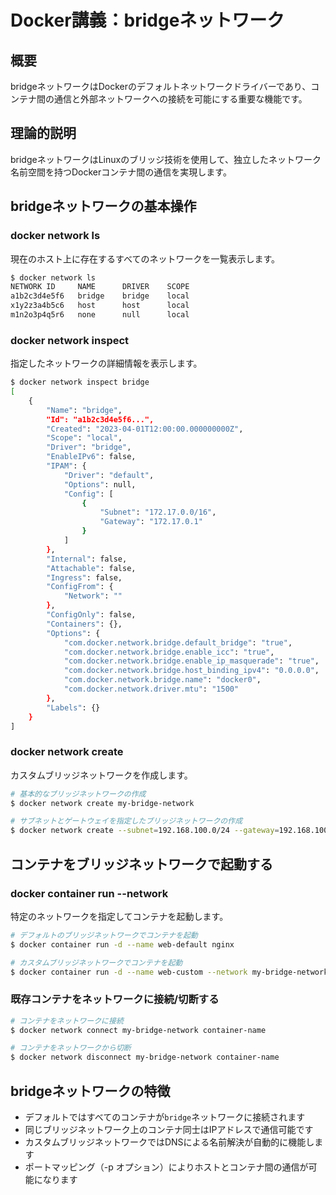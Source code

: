# Docker講義：bridgeネットワーク

## 概要
bridgeネットワークはDockerのデフォルトネットワークドライバーであり、コンテナ間の通信と外部ネットワークへの接続を可能にする重要な機能です。

## 理論的説明
bridgeネットワークはLinuxのブリッジ技術を使用して、独立したネットワーク名前空間を持つDockerコンテナ間の通信を実現します。

## bridgeネットワークの基本操作

### docker network ls
現在のホスト上に存在するすべてのネットワークを一覧表示します。

```bash
$ docker network ls
NETWORK ID     NAME      DRIVER    SCOPE
a1b2c3d4e5f6   bridge    bridge    local
x1y2z3a4b5c6   host      host      local
m1n2o3p4q5r6   none      null      local
```

### docker network inspect
指定したネットワークの詳細情報を表示します。

```bash
$ docker network inspect bridge
[
    {
        "Name": "bridge",
        "Id": "a1b2c3d4e5f6...",
        "Created": "2023-04-01T12:00:00.000000000Z",
        "Scope": "local",
        "Driver": "bridge",
        "EnableIPv6": false,
        "IPAM": {
            "Driver": "default",
            "Options": null,
            "Config": [
                {
                    "Subnet": "172.17.0.0/16",
                    "Gateway": "172.17.0.1"
                }
            ]
        },
        "Internal": false,
        "Attachable": false,
        "Ingress": false,
        "ConfigFrom": {
            "Network": ""
        },
        "ConfigOnly": false,
        "Containers": {},
        "Options": {
            "com.docker.network.bridge.default_bridge": "true",
            "com.docker.network.bridge.enable_icc": "true",
            "com.docker.network.bridge.enable_ip_masquerade": "true",
            "com.docker.network.bridge.host_binding_ipv4": "0.0.0.0",
            "com.docker.network.bridge.name": "docker0",
            "com.docker.network.driver.mtu": "1500"
        },
        "Labels": {}
    }
]
```

### docker network create
カスタムブリッジネットワークを作成します。

```bash
# 基本的なブリッジネットワークの作成
$ docker network create my-bridge-network

# サブネットとゲートウェイを指定したブリッジネットワークの作成
$ docker network create --subnet=192.168.100.0/24 --gateway=192.168.100.1 my-custom-bridge
```

## コンテナをブリッジネットワークで起動する

### docker container run --network
特定のネットワークを指定してコンテナを起動します。

```bash
# デフォルトのブリッジネットワークでコンテナを起動
$ docker container run -d --name web-default nginx

# カスタムブリッジネットワークでコンテナを起動
$ docker container run -d --name web-custom --network my-bridge-network nginx
```

### 既存コンテナをネットワークに接続/切断する

```bash
# コンテナをネットワークに接続
$ docker network connect my-bridge-network container-name

# コンテナをネットワークから切断
$ docker network disconnect my-bridge-network container-name
```

## bridgeネットワークの特徴

- デフォルトではすべてのコンテナが`bridge`ネットワークに接続されます
- 同じブリッジネットワーク上のコンテナ同士はIPアドレスで通信可能です
- カスタムブリッジネットワークではDNSによる名前解決が自動的に機能します
- ポートマッピング（-p オプション）によりホストとコンテナ間の通信が可能になります
